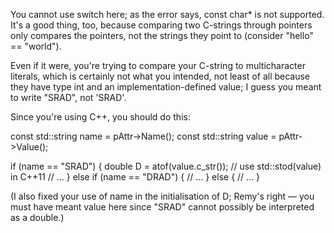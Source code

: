 You cannot use switch here; as the error says, const char* is not supported. It's a good thing, too, because comparing two C-strings through pointers only compares the pointers, not the strings they point to (consider "hello" == "world").

Even if it were, you're trying to compare your C-string to multicharacter literals, which is certainly not what you intended, not least of all because they have type int and an implementation-defined value; I guess you meant to write "SRAD", not 'SRAD'.

Since you're using C++, you should do this:

const std::string name = pAttr->Name();
const std::string value = pAttr->Value();

if (name == "SRAD") {
   double D = atof(value.c_str());  // use std::stod(value) in C++11
   // ...
}
else if (name == "DRAD") {
   // ...
}
else {
   // ...
}

(I also fixed your use of name in the initialisation of D; Remy's right — you must have meant value here since "SRAD" cannot possibly be interpreted as a double.)
